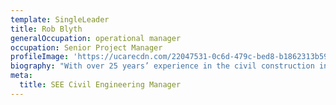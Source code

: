 ```yaml
---
template: SingleLeader
title: Rob Blyth
generalOccupation: operational manager
occupation: Senior Project Manager
profileImage: 'https://ucarecdn.com/22047531-0c6d-479c-bed8-b1862313b59c/'
biography: "With over 25 years’ experience in the civil construction industry, Rob is a highly experienced Senior Project Manager specialising in bulk earthworks, complex mass haul, widening, pavements and completion works.\r\n\nPassionate about the construction industry, Rob is highly committed to managing safety and environmental factors responsibly and sustainably. \r\n\nSince joining SEE Civil, Rob has successfully delivered a range of infrastructure projects across our civil infrastructure and urban projects."
meta:
  title: SEE Civil Engineering Manager
---
```


